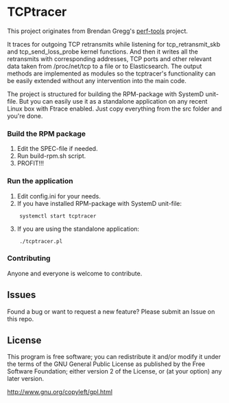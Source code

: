 TCPtracer
=========

This project originates from Brendan Gregg's [perf-tools](https://github.com/brendangregg/perf-tools) project.

It traces for outgoing TCP retransmits while listening for tcp_retransmit_skb and tcp_send_loss_probe kernel functions. And then it writes all the retransmits with corresponding addresses, TCP ports and other relevant data taken from /proc/net/tcp to a file or to Elasticsearch. The output methods are implemented as modules so the tcptracer's functionality can be easily extended without any intervention into the main code.

The project is structured for building the RPM-package with SystemD unit-file. But you can easily use it as a standalone application on any recent Linux box with Ftrace enabled. Just copy everything from the src folder and you're done.

### Build the RPM package

1. Edit the SPEC-file if needed.
2. Run build-rpm.sh script.
3. PROFIT!!!

### Run the application

1. Edit config.ini for your needs.
2. If you have installed RPM-package with SystemD unit-file:
```
    systemctl start tcptracer
```
3. If you are using the standalone application:
```
    ./tcptracer.pl
```


### Contributing

Anyone and everyone is welcome to contribute. 


## Issues

Found a bug or want to request a new feature? Please submit an Issue on this repo.


## License

This program is free software; you can redistribute it and/or modify it under the terms of the GNU General Public License as published by the Free Software Foundation; either version 2 of the License, or (at your option) any later version.

http://www.gnu.org/copyleft/gpl.html
